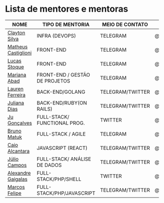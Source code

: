 # Lista de mentores e mentoras

| NOME | TIPO DE MENTORIA | MEIO DE CONTATO | CONTATO
| --- | --- | --- | --- |
| [Clayton Silva](https://github.com/claytonsilva) | INFRA (DEVOPS) | TELEGRAM | @claytonssilva |
| [Matheus Castiglioni](https://github.com/mahenrique94) | FRONT-END | TELEGRAM | @mahenrique94 |
| [Lucas Stoque](https://github.com/stoque) | FRONT-END | TELEGRAM | @lucstoque |
| [Mariana Abad](https://github.com/maaryhabad) | FRONT-END / GESTÃO DE PROJETOS | TELEGRAM | @maariabad |
| [Lauren Ferreira](https://larien.me) | BACK-END/GOLANG | TELEGRAM/TWITTER | @larienmf |
| [Juliana Dias](https://about.me/juuh42dias) | BACK-END/RUBY(ON RAILS) | TELEGRAM/TWITTER | @juuh42dias |
| [Ju Gonçalves](https://cyberglot.me) | FULL-STACK/ FUNCTIONAL PROG. | TWITTER | @cyberglot
| [Bruno Matuk](https://github.com/matuklong) | FULL-STACK / AGILE | TELEGRAM | @matuklong |
| [Caio Alcantara](https://sourcerer.io/clucasalcantara) | JAVASCRIPT (REACT) | TELEGRAM/TWITTER | @clucasalcantara |
| [Júlio Campos](https://linkedin.com/in/jcserracampos) | FULL-STACK/ ANÁLISE DE DADOS | TELEGRAM/TWITTER | @jcserracampos
| [Alexandre Gaigalas](https://github.com/alganet) | FULL-STACK/PHP/SHELL | TWITTER | @alganet
| [Marcos Felipe](https://github.com/omarkdev) | FULL-STACK/PHP/JAVASCRIPT | TELEGRAM/TWITTER | @omarkdev
